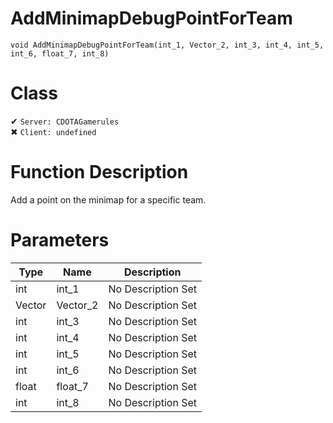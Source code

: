 # AddMinimapDebugPointForTeam
```
void AddMinimapDebugPointForTeam(int_1, Vector_2, int_3, int_4, int_5, int_6, float_7, int_8)
```
# Class
✔ `Server: CDOTAGamerules`  
✖ `Client: undefined`  

# Function Description
Add a point on the minimap for a specific team.
# Parameters
Type|Name|Description
--|--|--
int|int_1|No Description Set
Vector|Vector_2|No Description Set
int|int_3|No Description Set
int|int_4|No Description Set
int|int_5|No Description Set
int|int_6|No Description Set
float|float_7|No Description Set
int|int_8|No Description Set
